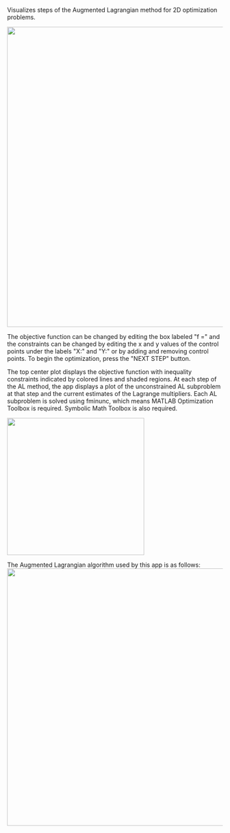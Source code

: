 Visualizes steps of the Augmented Lagrangian method for 2D optimization problems.

<img src="https://github.com/user-attachments/assets/b3475d50-f7ea-4f89-b75f-517fffd8eb78" width="700">

The objective function can be changed by editing the box labeled "f =" and the constraints can be changed by editing the x and y values of the control points under the labels "X:" and "Y:" or by adding and removing control points. To begin the optimization, press the "NEXT STEP" button. 

The top center plot displays the objective function with inequality constraints indicated by colored lines and shaded regions. At each step of the AL method, the app displays a plot of the unconstrained AL subproblem at that step and the current estimates of the Lagrange multipliers. Each AL subproblem is solved using fminunc, which means MATLAB Optimization Toolbox is required. Symbolic Math Toolbox is also required. 

<img src="https://github.com/user-attachments/assets/f5541ed3-719f-4061-9ef7-47ec9f8a3bdc" width="320">

The Augmented Lagrangian algorithm used by this app is as follows:
<img src="https://github.com/user-attachments/assets/262cf58d-6fda-4818-b610-fe546a969229" width="600">
